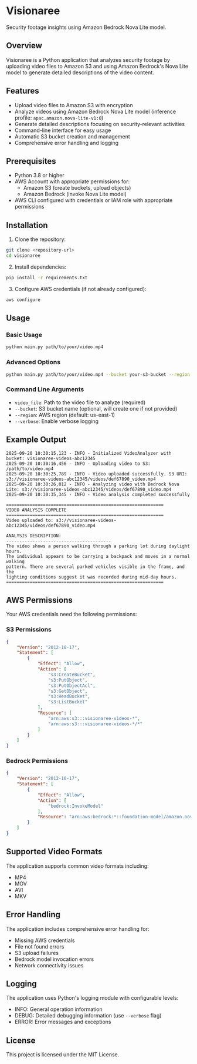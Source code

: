 # Visionaree

Security footage insights using Amazon Bedrock Nova Lite model.

## Overview

Visionaree is a Python application that analyzes security footage by uploading video files to Amazon S3 and using Amazon Bedrock's Nova Lite model to generate detailed descriptions of the video content.

## Features

- Upload video files to Amazon S3 with encryption
- Analyze videos using Amazon Bedrock Nova Lite model (inference profile: `apac.amazon.nova-lite-v1:0`)
- Generate detailed descriptions focusing on security-relevant activities
- Command-line interface for easy usage
- Automatic S3 bucket creation and management
- Comprehensive error handling and logging

## Prerequisites

- Python 3.8 or higher
- AWS Account with appropriate permissions for:
  - Amazon S3 (create buckets, upload objects)
  - Amazon Bedrock (invoke Nova Lite model)
- AWS CLI configured with credentials or IAM role with appropriate permissions

## Installation

1. Clone the repository:
```bash
git clone <repository-url>
cd visionaree
```

2. Install dependencies:
```bash
pip install -r requirements.txt
```

3. Configure AWS credentials (if not already configured):
```bash
aws configure
```

## Usage

### Basic Usage

```bash
python main.py path/to/your/video.mp4
```

### Advanced Options

```bash
python main.py path/to/your/video.mp4 --bucket your-s3-bucket --region us-west-2 --verbose
```

### Command Line Arguments

- `video_file`: Path to the video file to analyze (required)
- `--bucket`: S3 bucket name (optional, will create one if not provided)
- `--region`: AWS region (default: us-east-1)
- `--verbose`: Enable verbose logging

## Example Output

```
2025-09-20 10:30:15,123 - INFO - Initialized VideoAnalyzer with bucket: visionaree-videos-abc12345
2025-09-20 10:30:16,456 - INFO - Uploading video to S3: /path/to/video.mp4
2025-09-20 10:30:25,789 - INFO - Video uploaded successfully. S3 URI: s3://visionaree-videos-abc12345/videos/def67890_video.mp4
2025-09-20 10:30:26,012 - INFO - Analyzing video with Bedrock Nova Lite: s3://visionaree-videos-abc12345/videos/def67890_video.mp4
2025-09-20 10:30:35,345 - INFO - Video analysis completed successfully

============================================================
VIDEO ANALYSIS COMPLETE
============================================================
Video uploaded to: s3://visionaree-videos-abc12345/videos/def67890_video.mp4

ANALYSIS DESCRIPTION:
----------------------------------------
The video shows a person walking through a parking lot during daylight hours. 
The individual appears to be carrying a backpack and moves in a normal walking 
pattern. There are several parked vehicles visible in the frame, and the 
lighting conditions suggest it was recorded during mid-day hours.
============================================================
```

## AWS Permissions

Your AWS credentials need the following permissions:

### S3 Permissions
```json
{
    "Version": "2012-10-17",
    "Statement": [
        {
            "Effect": "Allow",
            "Action": [
                "s3:CreateBucket",
                "s3:PutObject",
                "s3:PutObjectAcl",
                "s3:GetObject",
                "s3:HeadBucket",
                "s3:ListBucket"
            ],
            "Resource": [
                "arn:aws:s3:::visionaree-videos-*",
                "arn:aws:s3:::visionaree-videos-*/*"
            ]
        }
    ]
}
```

### Bedrock Permissions
```json
{
    "Version": "2012-10-17",
    "Statement": [
        {
            "Effect": "Allow",
            "Action": [
                "bedrock:InvokeModel"
            ],
            "Resource": "arn:aws:bedrock:*::foundation-model/amazon.nova-lite-v1:0"
        }
    ]
}
```

## Supported Video Formats

The application supports common video formats including:
- MP4
- MOV
- AVI
- MKV

## Error Handling

The application includes comprehensive error handling for:
- Missing AWS credentials
- File not found errors
- S3 upload failures
- Bedrock model invocation errors
- Network connectivity issues

## Logging

The application uses Python's logging module with configurable levels:
- INFO: General operation information
- DEBUG: Detailed debugging information (use `--verbose` flag)
- ERROR: Error messages and exceptions

## License

This project is licensed under the MIT License.